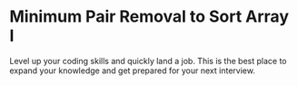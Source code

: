 # Minimum Pair Removal to Sort Array I

Level up your coding skills and quickly land a job. This is the best place to expand your knowledge and get prepared for your next interview.